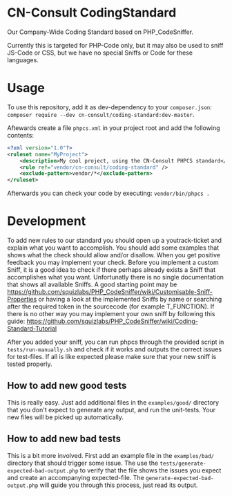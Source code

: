CN-Consult CodingStandard
=========================
Our Company-Wide Coding Standard based on PHP_CodeSniffer.

Currently this is targeted for PHP-Code only, but it may also be used to sniff JS-Code or CSS, but we
have no special Sniffs or Code for these languages.

Usage
=====
To use this repository, add it as dev-dependency to your `composer.json`:
`composer require --dev cn-consult/coding-standard:dev-master`.

Aftewards create a file `phpcs.xml` in your project root and add the following contents:
```xml
<?xml version="1.0"?>
<ruleset name="MyProject">
    <description>My cool project, using the CN-Consult PHPCS standard</description>
    <rule ref="vendor/cn-consult/coding-standard" />
    <exclude-pattern>vendor/*</exclude-pattern>
</ruleset>
```
Afterwards you can check your code by executing:
`vendor/bin/phpcs .`


Development
===========

To add new rules to our standard you should open up a youtrack-ticket and explain what you want to accomplish.
You should add some examples that shows what the check should allow and/or disallow.
When you get positive feedback you may implement your check. Before you implement a custom Sniff,
it is a good idea to check if there perhaps already exists a Sniff that accomplishes what you want.
Unfortunatly there is no single documentation that shows all available Sniffs.
A good starting point may be https://github.com/squizlabs/PHP_CodeSniffer/wiki/Customisable-Sniff-Properties or having a
look at the implemented Sniffs by name or searching after the required token in the sourcecode (for example T_FUNCTION).
If there is no other way you may implement your own sniff by following this guide:
https://github.com/squizlabs/PHP_CodeSniffer/wiki/Coding-Standard-Tutorial

After you added your sniff, you can run phpcs through the provided script in `tests/run-manually.sh` and check if it works
and outputs the correct issues for test-files.
If all is like expected please make sure that your new sniff is tested properly.

How to add new good tests
---------------------------
This is really easy. Just add additional files in the `examples/good/` directory
that you don't expect to generate any output, and run the unit-tests.
Your new files will be picked up automatically.


How to add new bad tests
---------------------------
This is a bit more involved. First add an example file in the `examples/bad/` directory
that should trigger some issue. The use the `tests/generate-expected-bad-output.php` to verify that
the file shows the issues you expect and create an accompanying expected-file.
The `generate-expected-bad-output.php` will guide you through this process, just read its output.

